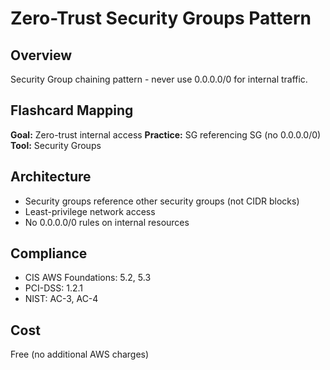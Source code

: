 # Zero-Trust Security Groups Pattern

## Overview
Security Group chaining pattern - never use 0.0.0.0/0 for internal traffic.

## Flashcard Mapping
**Goal:** Zero-trust internal access
**Practice:** SG referencing SG (no 0.0.0.0/0)
**Tool:** Security Groups

## Architecture
- Security groups reference other security groups (not CIDR blocks)
- Least-privilege network access
- No 0.0.0.0/0 rules on internal resources

## Compliance
- CIS AWS Foundations: 5.2, 5.3
- PCI-DSS: 1.2.1
- NIST: AC-3, AC-4

## Cost
Free (no additional AWS charges)
